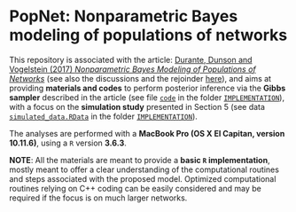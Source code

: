 # PopNet: Nonparametric Bayes modeling of populations of networks

This repository is associated with the article: [Durante, Dunson and Vogelstein (2017) *Nonparametric Bayes Modeling of Populations of Networks*](https://www.tandfonline.com/doi/abs/10.1080/01621459.2016.1219260?journalCode=uasa20) (see also the discussions and the rejoinder [here](https://www.tandfonline.com/toc/uasa20/112/520?nav=tocList)), and aims at providing **materials and codes** to perform posterior inference via the **Gibbs sampler** described in the article (see file [`code`](https://github.com/danieledurante/PopNet/blob/master/IMPLEMENTATION/code.md) in the folder  [`IMPLEMENTATION`](https://github.com/danieledurante/PopNet/tree/master/IMPLEMENTATION)), with a focus on the **simulation study** presented in Section 5 (see data [`simulated_data.RData`](https://github.com/danieledurante/PopNet/blob/master/IMPLEMENTATION/simulated_data.RData) in the folder [`IMPLEMENTATION`](https://github.com/danieledurante/PopNet/tree/master/IMPLEMENTATION)).

The analyses are performed with a **MacBook Pro (OS X El Capitan, version 10.11.6)**, using a `R` version **3.6.3**.

**NOTE**: All the materials are meant to provide a **basic `R` implementation**, mostly meant to offer a clear understanding of the computational routines and steps associated with the proposed model. Optimized computational routines relying on C++ coding can be easily considered and may be required if the focus is on much larger networks.
